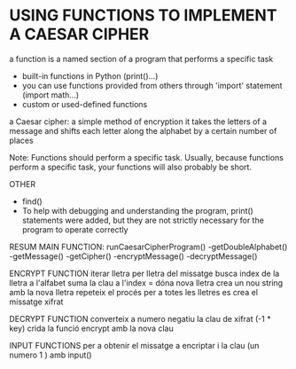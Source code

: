 # USING FUNCTIONS TO IMPLEMENT A CAESAR CIPHER
a function is a named section of a program that performs a specific task

- built-in functions in Python (print()...)
- you can use functions provided from others through 'import' statement (import math...)
- custom or used-defined functions

a Caesar cipher: a simple method of encryption
it takes the letters of a message and shifts each letter along the alphabet by a certain number of places

Note: Functions should perform a specific task. Usually, because functions perform a specific task, your functions will also probably be short. 

OTHER
- find()
- To help with debugging and understanding the program, print() statements were added, but they are not strictly necessary for the program to operate correctly

RESUM
MAIN FUNCTION: runCaesarCipherProgram()
-getDoubleAlphabet()
-getMessage()
-getCipher()
-encryptMessage()
-decryptMessage()

ENCRYPT FUNCTION
iterar lletra per lletra del missatge
busca index de la lletra a l'alfabet
suma la clau a l'index = dóna nova lletra
crea un nou string amb la nova lletra
repeteix el procés per a totes les lletres
es crea el missatge xifrat

DECRYPT FUNCTION
converteix a numero negatiu la clau de xifrat (-1 * key)
crida la funció encrypt amb la nova clau

INPUT FUNCTIONS
per a obtenir el missatge a encriptar i la clau (un numero 1 )
amb input()



